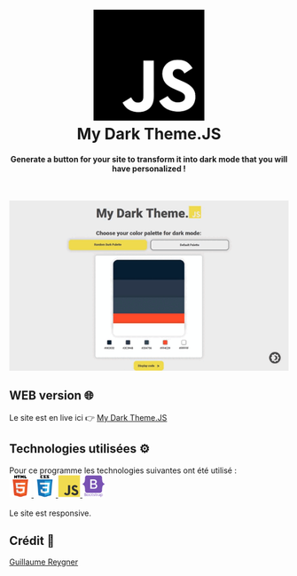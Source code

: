 
<h1 align="center">
  <br>
  <a href="https://www.javascript.com/"><img src="images/icon.png" alt="Javascript" width="200"></a>
  <br>
My Dark Theme.JS  <br>
</h1>
<h4 align="center">Generate a button for your site to transform it into dark mode that you will have personalized !</h4>
<br>

![My Dark Theme.JS](images/gif.gif)

## WEB version 🌐

Le site est en live ici 👉 [My Dark Theme.JS](https://javascriptexercice.herokuapp.com/)

## Technologies utilisées ⚙️

<p align="left">Pour ce programme les technologies suivantes ont été utilisé : <br>
<a href="https://www.w3.org/html/" target="_blank" rel="noreferrer"> <img src="https://raw.githubusercontent.com/devicons/devicon/master/icons/html5/html5-original-wordmark.svg" alt="html5" width="40" height="40"/> </a>
<a href="https://www.w3schools.com/css/" target="_blank" rel="noreferrer"> <img src="https://raw.githubusercontent.com/devicons/devicon/master/icons/css3/css3-original-wordmark.svg" alt="css3" width="40" height="40"/> </a>
<a href="https://developer.mozilla.org/en-US/docs/Web/JavaScript" target="_blank" rel="noreferrer"> <img src="https://raw.githubusercontent.com/devicons/devicon/master/icons/javascript/javascript-original.svg" alt="javascript" width="40" height="40"/> </a>
<a href="https://getbootstrap.com" target="_blank" rel="noreferrer"> <img src="https://raw.githubusercontent.com/devicons/devicon/master/icons/bootstrap/bootstrap-plain-wordmark.svg" alt="bootstrap" width="40" height="40"/> </a>
<br>
<br>
Le site est responsive.</p>

## Crédit 🔗
[Guillaume Reygner](https://github.com/guillaume-rygn)

